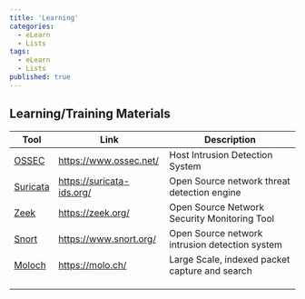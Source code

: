 ```yaml
---
title: 'Learning'
categories:
  - eLearn		
  - Lists
tags:
  - eLearn
  - Lists
published: true
---
```


Learning/Training Materials
-----------------

| Tool                                  | Link                      | Description                                    |
|---------------------------------------|---------------------------|------------------------------------------------|
| [OSSEC](https://www.ossec.net/)       | https://www.ossec.net/    | Host Intrusion Detection System                |
| [Suricata](https://suricata-ids.org/) | https://suricata-ids.org/ | Open Source network threat detection engine    |
| [Zeek](https://zeek.org/)             | https://zeek.org/         | Open Source Network Security Monitoring Tool   |
| [Snort](https://www.snort.org/)       | https://www.snort.org/    | Open Source network intrusion detection system |
| [Moloch](https://molo.ch/)            | https://molo.ch/          | Large Scale, indexed packet capture and search |
|                                       |                           |                                                |
|                                       |                           |                                                |
|                                       |                           |                                                |


